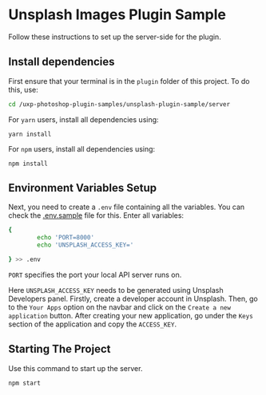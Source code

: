 # Unsplash Images Plugin Sample 

Follow these instructions to set up the server-side for the plugin. 
## Install dependencies

First ensure that your terminal is in the `plugin` folder of this project. To do this, use: 

```bash
cd /uxp-photoshop-plugin-samples/unsplash-plugin-sample/server
```

For `yarn` users, install all dependencies using:

```
yarn install
```

For `npm` users, install all dependencies using:

```
npm install
```

## Environment Variables Setup

Next, you need to create a `.env` file containing all the variables. You can check the [.env.sample](./.env.sample) file for this. Enter all variables:

```sh
{
        echo 'PORT=8000'
        echo 'UNSPLASH_ACCESS_KEY='

} >> .env
```

`PORT` specifies the port your local API server runs on.

Here `UNSPLASH_ACCESS_KEY` needs to be generated using Unsplash Developers panel. Firstly, create a developer account in Unsplash. Then, go to the `Your Apps` option on the navbar and click on the `Create a new application` button. 
After creating your new application, go under the `Keys` section of the application and copy the `ACCESS_KEY`. 

## Starting The Project

Use this command to start up the server.

```
npm start
```
